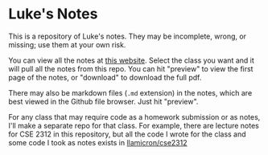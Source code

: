 # Luke's Notes
This is a repository of Luke's notes. They may be incomplete, wrong, or missing; use them at your own risk.

You can view all the notes at [this website](https://llamicron.github.io/notes). Select the class you want and it will pull all the notes from this repo. You can hit "preview" to view the first page of the notes, or "download" to download the full pdf. 

There may also be markdown files (`.md` extension) in the notes, which are best viewed in the Github file browser. Just hit "preview".

For any class that may require code as a homework submission or as notes, I'll make a separate repo for that class. For example, there are lecture notes for CSE 2312 in this repository, but all the code I wrote for the class and some code I took as notes exists in [llamicron/cse2312](https://github.com/llamicron/cse2312)

